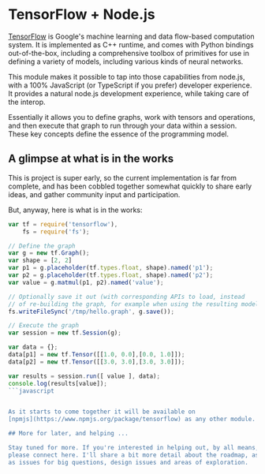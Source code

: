 # TensorFlow + Node.js

[TensorFlow](https://tensorflow.org) is Google's machine learning and
data flow-based computation system. It is implemented as C++ runtime, and comes with Python bindings out-of-the-box, including a comprehensive toolbox of
primitives for use in defining a variety of models, including various kinds of
neural networks.

This module makes it possible to tap into those capabilities from node.js, with
a 100% JavaScript (or TypeScript if you prefer) developer experience. It
provides a natural node.js development experience, while taking care of the
interop.

Essentially it allows you to define graphs, work with tensors and operations,
and then execute that graph to run through your data within a session. These
key concepts define the essence of the programming model.

## A glimpse at what is in the works

This is project is super early, so the current implementation is far from
complete, and has been cobbled together somewhat quickly to share early ideas,
and gather community input and participation.

But, anyway, here is what is in the works:

```javascript
var tf = require('tensorflow'),
    fs = require('fs');

// Define the graph
var g = new tf.Graph();
var shape = [2, 2]
var p1 = g.placeholder(tf.types.float, shape).named('p1');
var p2 = g.placeholder(tf.types.float, shape).named('p2');
var value = g.matmul(p1, p2).named('value');

// Optionally save it out (with corresponding APIs to load, instead
// of re-building the graph, for example when using the resulting model).
fs.writeFileSync('/tmp/hello.graph', g.save());

// Execute the graph
var session = new tf.Session(g);

var data = {};
data[p1] = new tf.Tensor([[1.0, 0.0],[0.0, 1.0]]);
data[p2] = new tf.Tensor([[3.0, 3.0],[3.0, 3.0]]);

var results = session.run([ value ], data);
console.log(results[value]);
```javascript


As it starts to come together it will be available on
[npmjs](https://www.npmjs.org/package/tensorflow) as any other module.

## More for later, and helping ...

Stay tuned for more. If you're interested in helping out, by all means, 
please connect here. I'll share a bit more detail about the roadmap, as well
as issues for big questions, design issues and areas of exploration.


